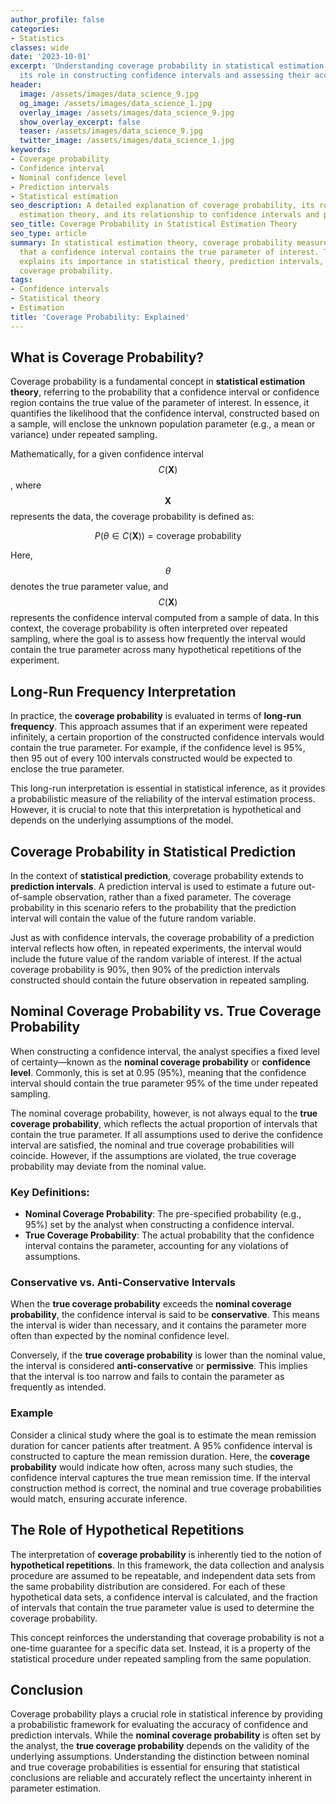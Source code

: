 ```yaml
---
author_profile: false
categories:
- Statistics
classes: wide
date: '2023-10-01'
excerpt: 'Understanding coverage probability in statistical estimation and prediction:
  its role in constructing confidence intervals and assessing their accuracy.'
header:
  image: /assets/images/data_science_9.jpg
  og_image: /assets/images/data_science_1.jpg
  overlay_image: /assets/images/data_science_9.jpg
  show_overlay_excerpt: false
  teaser: /assets/images/data_science_9.jpg
  twitter_image: /assets/images/data_science_1.jpg
keywords:
- Coverage probability
- Confidence interval
- Nominal confidence level
- Prediction intervals
- Statistical estimation
seo_description: A detailed explanation of coverage probability, its role in statistical
  estimation theory, and its relationship to confidence intervals and prediction intervals.
seo_title: Coverage Probability in Statistical Estimation Theory
seo_type: article
summary: In statistical estimation theory, coverage probability measures the likelihood
  that a confidence interval contains the true parameter of interest. This article
  explains its importance in statistical theory, prediction intervals, and nominal
  coverage probability.
tags:
- Confidence intervals
- Statistical theory
- Estimation
title: 'Coverage Probability: Explained'
---
```


## What is Coverage Probability?

Coverage probability is a fundamental concept in **statistical estimation theory**, referring to the probability that a confidence interval or confidence region contains the true value of the parameter of interest. In essence, it quantifies the likelihood that the confidence interval, constructed based on a sample, will enclose the unknown population parameter (e.g., a mean or variance) under repeated sampling.

Mathematically, for a given confidence interval $$C(\mathbf{X})$$, where $$\mathbf{X}$$ represents the data, the coverage probability is defined as:

$$
P(\theta \in C(\mathbf{X})) = \text{coverage probability}
$$

Here, $$\theta$$ denotes the true parameter value, and $$C(\mathbf{X})$$ represents the confidence interval computed from a sample of data. In this context, the coverage probability is often interpreted over repeated sampling, where the goal is to assess how frequently the interval would contain the true parameter across many hypothetical repetitions of the experiment.

## Long-Run Frequency Interpretation

In practice, the **coverage probability** is evaluated in terms of **long-run frequency**. This approach assumes that if an experiment were repeated infinitely, a certain proportion of the constructed confidence intervals would contain the true parameter. For example, if the confidence level is 95%, then 95 out of every 100 intervals constructed would be expected to enclose the true parameter.

This long-run interpretation is essential in statistical inference, as it provides a probabilistic measure of the reliability of the interval estimation process. However, it is crucial to note that this interpretation is hypothetical and depends on the underlying assumptions of the model.

## Coverage Probability in Statistical Prediction

In the context of **statistical prediction**, coverage probability extends to **prediction intervals**. A prediction interval is used to estimate a future out-of-sample observation, rather than a fixed parameter. The coverage probability in this scenario refers to the probability that the prediction interval will contain the value of the future random variable.

Just as with confidence intervals, the coverage probability of a prediction interval reflects how often, in repeated experiments, the interval would include the future value of the random variable of interest. If the actual coverage probability is 90%, then 90% of the prediction intervals constructed should contain the future observation in repeated sampling.

## Nominal Coverage Probability vs. True Coverage Probability

When constructing a confidence interval, the analyst specifies a fixed level of certainty—known as the **nominal coverage probability** or **confidence level**. Commonly, this is set at 0.95 (95%), meaning that the confidence interval should contain the true parameter 95% of the time under repeated sampling.

The nominal coverage probability, however, is not always equal to the **true coverage probability**, which reflects the actual proportion of intervals that contain the true parameter. If all assumptions used to derive the confidence interval are satisfied, the nominal and true coverage probabilities will coincide. However, if the assumptions are violated, the true coverage probability may deviate from the nominal value.

### Key Definitions:

- **Nominal Coverage Probability**: The pre-specified probability (e.g., 95%) set by the analyst when constructing a confidence interval.
- **True Coverage Probability**: The actual probability that the confidence interval contains the parameter, accounting for any violations of assumptions.

### Conservative vs. Anti-Conservative Intervals

When the **true coverage probability** exceeds the **nominal coverage probability**, the confidence interval is said to be **conservative**. This means the interval is wider than necessary, and it contains the parameter more often than expected by the nominal confidence level.

Conversely, if the **true coverage probability** is lower than the nominal value, the interval is considered **anti-conservative** or **permissive**. This implies that the interval is too narrow and fails to contain the parameter as frequently as intended.

### Example

Consider a clinical study where the goal is to estimate the mean remission duration for cancer patients after treatment. A 95% confidence interval is constructed to capture the mean remission duration. Here, the **coverage probability** would indicate how often, across many such studies, the confidence interval captures the true mean remission time. If the interval construction method is correct, the nominal and true coverage probabilities would match, ensuring accurate inference.

## The Role of Hypothetical Repetitions

The interpretation of **coverage probability** is inherently tied to the notion of **hypothetical repetitions**. In this framework, the data collection and analysis procedure are assumed to be repeatable, and independent data sets from the same probability distribution are considered. For each of these hypothetical data sets, a confidence interval is calculated, and the fraction of intervals that contain the true parameter value is used to determine the coverage probability.

This concept reinforces the understanding that coverage probability is not a one-time guarantee for a specific data set. Instead, it is a property of the statistical procedure under repeated sampling from the same population.

## Conclusion

Coverage probability plays a crucial role in statistical inference by providing a probabilistic framework for evaluating the accuracy of confidence and prediction intervals. While the **nominal coverage probability** is often set by the analyst, the **true coverage probability** depends on the validity of the underlying assumptions. Understanding the distinction between nominal and true coverage probabilities is essential for ensuring that statistical conclusions are reliable and accurately reflect the uncertainty inherent in parameter estimation.
